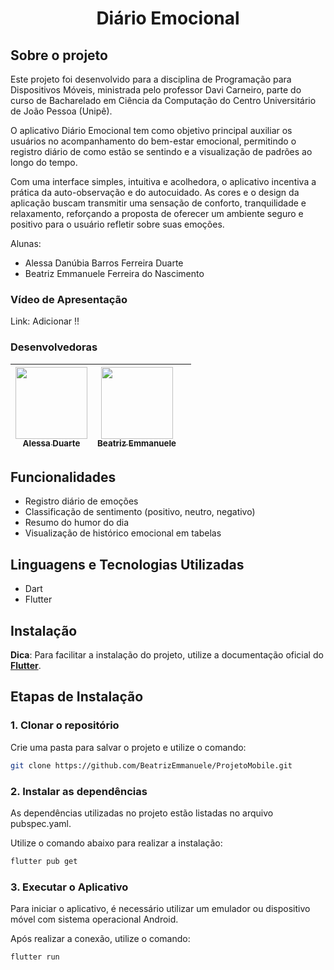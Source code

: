 <h1 align="center">
    Diário Emocional
</h1>

## Sobre o projeto
Este projeto foi desenvolvido para a disciplina de Programação para Dispositivos Móveis, ministrada pelo professor Davi Carneiro, parte do curso de Bacharelado em Ciência da Computação do Centro Universitário de João Pessoa (Unipê). 

O aplicativo Diário Emocional tem como objetivo principal auxiliar os usuários no acompanhamento do bem-estar emocional, permitindo o registro diário de como estão se sentindo e a visualização de padrões ao longo do tempo. 

Com uma interface simples, intuitiva e acolhedora, o aplicativo incentiva a prática da auto-observação e do autocuidado. As cores e o design da aplicação buscam transmitir uma sensação de conforto, tranquilidade e relaxamento, reforçando a proposta de oferecer um ambiente seguro e positivo para o usuário refletir sobre suas emoções.

Alunas: 
- Alessa Danúbia Barros Ferreira Duarte
- Beatriz Emmanuele Ferreira do Nascimento

### Vídeo de Apresentação
Link: Adicionar !!

### Desenvolvedoras
| [<img loading="lazy" src="https://avatars.githubusercontent.com/u/100052794?v=4" width=115><br><sub>Alessa Duarte</sub>](https://github.com/alessaduarte) |  [<img loading="lazy" src="https://avatars.githubusercontent.com/u/107078395?v=4" width=115><br><sub>Beatriz Emmanuele</sub>](https://github.com/BeatrizEmmanuele) | |
| :---: | :---: | :---: |

## Funcionalidades
- Registro diário de emoções
- Classificação de sentimento (positivo, neutro, negativo)
- Resumo do humor do dia
- Visualização de histórico emocional em tabelas

## Linguagens e Tecnologias Utilizadas
- Dart
- Flutter

## Instalação
**Dica**: Para facilitar a instalação do projeto, utilize a documentação oficial do **[Flutter](https://docs.flutter.dev)**.

## Etapas de Instalação

### 1. Clonar o repositório
Crie uma pasta para salvar o projeto e utilize o comando: 

```bash
git clone https://github.com/BeatrizEmmanuele/ProjetoMobile.git
```

### 2. Instalar as dependências 
As dependências utilizadas no projeto estão listadas no arquivo pubspec.yaml.

<p>Utilize o comando abaixo para realizar a instalação:</p>

```bash
flutter pub get
```

### 3. Executar o Aplicativo
Para iniciar o aplicativo, é necessário utilizar um emulador ou dispositivo móvel com sistema operacional Android.

<p>Após realizar a conexão, utilize o comando:</p>

```bash
flutter run
```
